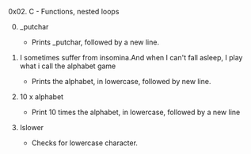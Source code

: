 0x02. C - Functions, nested loops

0. _putchar
	- Prints _putchar, followed by a new line.

1. I sometimes suffer from insomina.And when I can't fall asleep, I play what i call the alphabet game 
	- Prints the alphabet, in lowercase, followed by new line.

2. 10 x alphabet
	- Print 10 times the alphabet, in lowercase, followed by a new line

3. Islower
	- Checks for lowercase character.
